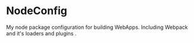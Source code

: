 # NodeConfig
My node package configuration for building WebApps. Including Webpack and it's loaders and plugins .

